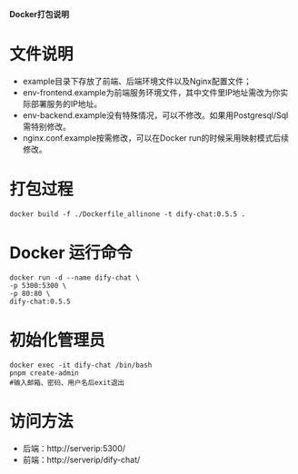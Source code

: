 **Docker打包说明**

# 文件说明
- example目录下存放了前端、后端环境文件以及Nginx配置文件；
- env-frontend.example为前端服务环境文件，其中文件里IP地址需改为你实际部署服务的IP地址。
- env-backend.example没有特殊情况，可以不修改。如果用Postgresql/Sql需特别修改。
- nginx.conf.example按需修改，可以在Docker run的时候采用映射模式后续修改。

# 打包过程
```
docker build -f ./Dockerfile_allinone -t dify-chat:0.5.5 .
```

# Docker 运行命令
```
docker run -d --name dify-chat \
-p 5300:5300 \
-p 80:80 \
dify-chat:0.5.5
```

# 初始化管理员
```
docker exec -it dify-chat /bin/bash
pnpm create-admin
#输入邮箱、密码、用户名后exit退出
```

# 访问方法
- 后端：http://serverip:5300/
- 前端：http://serverip/dify-chat/
  
